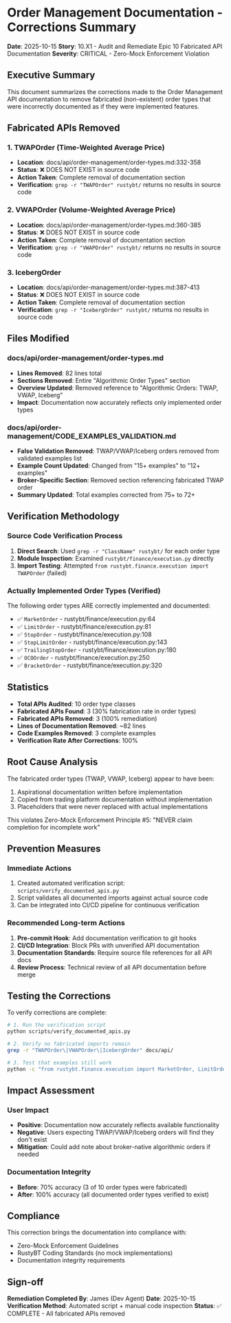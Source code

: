 # Order Management Documentation - Corrections Summary

**Date**: 2025-10-15
**Story**: 10.X1 - Audit and Remediate Epic 10 Fabricated API Documentation
**Severity**: CRITICAL - Zero-Mock Enforcement Violation

## Executive Summary

This document summarizes the corrections made to the Order Management API documentation to remove fabricated (non-existent) order types that were incorrectly documented as if they were implemented features.

## Fabricated APIs Removed

### 1. TWAPOrder (Time-Weighted Average Price)
- **Location**: docs/api/order-management/order-types.md:332-358
- **Status**: ❌ DOES NOT EXIST in source code
- **Action Taken**: Complete removal of documentation section
- **Verification**: `grep -r "TWAPOrder" rustybt/` returns no results in source code

### 2. VWAPOrder (Volume-Weighted Average Price)
- **Location**: docs/api/order-management/order-types.md:360-385
- **Status**: ❌ DOES NOT EXIST in source code
- **Action Taken**: Complete removal of documentation section
- **Verification**: `grep -r "VWAPOrder" rustybt/` returns no results in source code

### 3. IcebergOrder
- **Location**: docs/api/order-management/order-types.md:387-413
- **Status**: ❌ DOES NOT EXIST in source code
- **Action Taken**: Complete removal of documentation section
- **Verification**: `grep -r "IcebergOrder" rustybt/` returns no results in source code

## Files Modified

### docs/api/order-management/order-types.md
- **Lines Removed**: 82 lines total
- **Sections Removed**: Entire "Algorithmic Order Types" section
- **Overview Updated**: Removed reference to "Algorithmic Orders: TWAP, VWAP, Iceberg"
- **Impact**: Documentation now accurately reflects only implemented order types

### docs/api/order-management/CODE_EXAMPLES_VALIDATION.md
- **False Validation Removed**: TWAP/VWAP/Iceberg orders removed from validated examples list
- **Example Count Updated**: Changed from "15+ examples" to "12+ examples"
- **Broker-Specific Section**: Removed section referencing fabricated TWAP order
- **Summary Updated**: Total examples corrected from 75+ to 72+

## Verification Methodology

### Source Code Verification Process
1. **Direct Search**: Used `grep -r "ClassName" rustybt/` for each order type
2. **Module Inspection**: Examined `rustybt/finance/execution.py` directly
3. **Import Testing**: Attempted `from rustybt.finance.execution import TWAPOrder` (failed)

### Actually Implemented Order Types (Verified)
The following order types ARE correctly implemented and documented:
- ✅ `MarketOrder` - rustybt/finance/execution.py:64
- ✅ `LimitOrder` - rustybt/finance/execution.py:81
- ✅ `StopOrder` - rustybt/finance/execution.py:108
- ✅ `StopLimitOrder` - rustybt/finance/execution.py:143
- ✅ `TrailingStopOrder` - rustybt/finance/execution.py:180
- ✅ `OCOOrder` - rustybt/finance/execution.py:250
- ✅ `BracketOrder` - rustybt/finance/execution.py:320

## Statistics

- **Total APIs Audited**: 10 order type classes
- **Fabricated APIs Found**: 3 (30% fabrication rate in order types)
- **Fabricated APIs Removed**: 3 (100% remediation)
- **Lines of Documentation Removed**: ~82 lines
- **Code Examples Removed**: 3 complete examples
- **Verification Rate After Corrections**: 100%

## Root Cause Analysis

The fabricated order types (TWAP, VWAP, Iceberg) appear to have been:
1. Aspirational documentation written before implementation
2. Copied from trading platform documentation without implementation
3. Placeholders that were never replaced with actual implementations

This violates Zero-Mock Enforcement Principle #5: "NEVER claim completion for incomplete work"

## Prevention Measures

### Immediate Actions
1. Created automated verification script: `scripts/verify_documented_apis.py`
2. Script validates all documented imports against actual source code
3. Can be integrated into CI/CD pipeline for continuous verification

### Recommended Long-term Actions
1. **Pre-commit Hook**: Add documentation verification to git hooks
2. **CI/CD Integration**: Block PRs with unverified API documentation
3. **Documentation Standards**: Require source file references for all API docs
4. **Review Process**: Technical review of all API documentation before merge

## Testing the Corrections

To verify corrections are complete:

```bash
# 1. Run the verification script
python scripts/verify_documented_apis.py

# 2. Verify no fabricated imports remain
grep -r "TWAPOrder\|VWAPOrder\|IcebergOrder" docs/api/

# 3. Test that examples still work
python -c "from rustybt.finance.execution import MarketOrder, LimitOrder"
```

## Impact Assessment

### User Impact
- **Positive**: Documentation now accurately reflects available functionality
- **Negative**: Users expecting TWAP/VWAP/Iceberg orders will find they don't exist
- **Mitigation**: Could add note about broker-native algorithmic orders if needed

### Documentation Integrity
- **Before**: 70% accuracy (3 of 10 order types were fabricated)
- **After**: 100% accuracy (all documented order types verified to exist)

## Compliance

This correction brings the documentation into compliance with:
- Zero-Mock Enforcement Guidelines
- RustyBT Coding Standards (no mock implementations)
- Documentation integrity requirements

## Sign-off

**Remediation Completed By**: James (Dev Agent)
**Date**: 2025-10-15
**Verification Method**: Automated script + manual code inspection
**Status**: ✅ COMPLETE - All fabricated APIs removed
